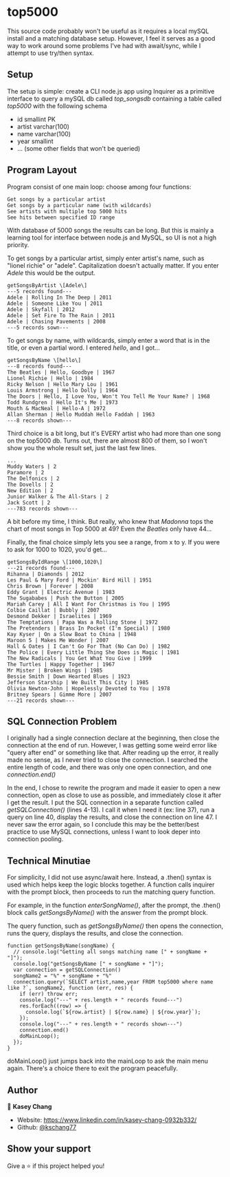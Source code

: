 # top5000

This source code probably won't be useful as it requires a local mySQL install and a matching database setup. However, I feel it serves as a good way to work around some problems I've had with await/sync, while I attempt to use try/then syntax. 

## Setup

The setup is simple: create a CLI node.js app using Inquirer as a primitive interface to query a mySQL db called _top_songsdb_ containing a table called _top5000_ with the following schema

* id      smallint      PK
* artist  varchar(100)
* name    varchar(100)
* year    smallint
* ... (some other fields that won't be queried)

## Program Layout

Program consist of one main loop: choose among four functions:

```
Get songs by a particular artist
Get songs by a particular name (with wildcards)
See artists with multiple top 5000 hits
See hits between specified ID range
````

With database of 5000 songs the results can be long. But this is mainly a learning tool for interface between node.js and MySQL, so UI is not a high priority. 

To get songs by a particular artist, simply enter artist's name, such as "lionel richie" or "adele". Capitalization doesn't actually matter. If you enter _Adele_ this would be the output.

```
getSongsByArtist \[Adele\]
---5 records found---
Adele | Rolling In The Deep | 2011
Adele | Someone Like You | 2011
Adele | Skyfall | 2012
Adele | Set Fire To The Rain | 2011
Adele | Chasing Pavements | 2008
---5 records sown---
```

To get songs by name, with wildcards, simply enter a word that is in the title, or even a partial word. I entered _hello_, and I got... 

```
getSongsByName \[hello\]
---8 records found---
The Beatles | Hello, Goodbye | 1967
Lionel Richie | Hello | 1984
Ricky Nelson | Hello Mary Lou | 1961
Louis Armstrong | Hello Dolly | 1964
The Doors | Hello, I Love You, Won't You Tell Me Your Name? | 1968
Todd Rundgren | Hello It's Me | 1973
Mouth & MacNeal | Hello-A | 1972
Allan Sherman | Hello Muddah Hello Faddah | 1963
---8 records shown---
```

Third choice is a bit long, but it's EVERY artist who had more than one song on the top5000 db. Turns out, there are almost 800 of them, so I won't show you the whole result set, just the last few lines. 

```
...
Muddy Waters | 2
Paramore | 2
The Delfonics | 2
The Dovells | 2
New Edition | 2
Junior Walker & The All-Stars | 2
Jack Scott | 2
---783 records shown---
```

A bit before my time, I think. But really, who knew that *Madonna* tops the chart of most songs in Top 5000 at 49? Even *the Beatles* only have 44...  

Finally, the final choice simply lets you see a range, from x to y. If you were to ask for 1000 to 1020, you'd get...

```
getSongsByIdRange \[1000,1020\]
---21 records found---
Rihanna | Diamonds | 2012
Les Paul & Mary Ford | Mockin' Bird Hill | 1951
Chris Brown | Forever | 2008
Eddy Grant | Electric Avenue | 1983
The Sugababes | Push the Button | 2005
Mariah Carey | All I Want For Christmas is You | 1995
Colbie Caillat | Bubbly | 2007
Desmond Dekker | Israelites | 1969
The Temptations | Papa Was a Rolling Stone | 1972
The Pretenders | Brass In Pocket (I'm Special) | 1980
Kay Kyser | On a Slow Boat to China | 1948
Maroon 5 | Makes Me Wonder | 2007
Hall & Oates | I Can't Go For That (No Can Do) | 1982
The Police | Every Little Thing She Does is Magic | 1981
The New Radicals | You Get What You Give | 1999
The Turtles | Happy Together | 1967
Mr Mister | Broken Wings | 1985
Bessie Smith | Down Hearted Blues | 1923
Jefferson Starship | We Built This City | 1985
Olivia Newton-John | Hopelessly Devoted to You | 1978
Britney Spears | Gimme More | 2007
---21 records shown---
```


## SQL Connection Problem

I originally had a single connection declare at the beginning, then close the connection at the end of run. However, I was getting some weird error like "query after end" or something like that. After reading up the error, it really made no sense, as I never tried to close the connection. I searched the entire length of code, and there was only one open connection, and one _connection.end()_

In the end, I chose to rewrite the program and made it easier to open a new connection, open as close to use as possible, and immediately close it after I get the result. I put the SQL connection in a separate function called _getSQLConnection()_ (lines 4-13). I call it when I need it (ex: line 37), run a query on line 40, display the results, and close the connection on line 47. I never saw the error again, so I conclude this may be the better/best practice to use MySQL connections, unless I want to look deper into connection pooling. 

## Technical Minutiae

For simplicity, I did not use async/await here. Instead, a .then() syntax is used which helps keep the logic blocks together. A function calls inquirer with the prompt block, then proceeds to run the matching query function. 

For example, in the function _enterSongName()_, after the prompt, the .then() block calls _getSongsByName()_ with the answer from the prompt block. 

The query function, such as _getSongsByName()_ then opens the connection, runs the query, displays the results, and close the connection. 

```
function getSongsByName(songName) {
  // console.log("Getting all songs matching name [" + songName + "]");
  console.log("getSongsByName [" + songName + "]");
  var connection = getSQLConnection()
  songName2 = "%" + songName + "%"
  connection.query(`SELECT artist,name,year FROM top5000 where name like ?`, songName2, function (err, res) {
    if (err) throw err;
    console.log("---" + res.length + " records found---")
    res.forEach((row) => {
      console.log(`${row.artist} | ${row.name} | ${row.year}`);
    });
    console.log("---" + res.length + " records shown---")
    connection.end()
    doMainLoop();
  });
}
```

doMainLoop() just jumps back into the mainLoop to ask the main menu again. There's a choice there to exit the program peacefully. 

## Author

👤 **Kasey Chang**

* Website: https://www.linkedin.com/in/kasey-chang-0932b332/
* Github: [@kschang77](https://github.com/kschang77)

## Show your support

Give a ⭐️ if this project helped you!
